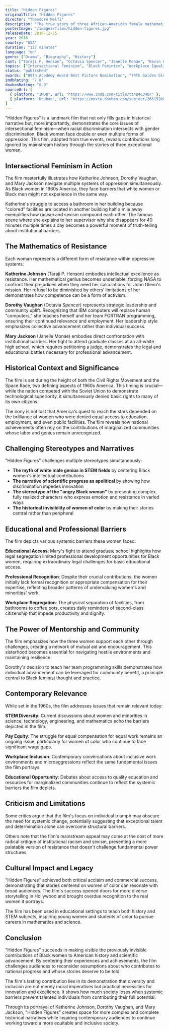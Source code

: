 ```yaml
---
title: "Hidden Figures"
originalTitle: "Hidden Figures"
director: "Theodore Melfi"
description: "The true story of three African-American female mathematicians who played crucial roles in NASA's space race during the 1960s. They not only had to face racial discrimination but also overcome gender bias, ultimately making indelible contributions to America's aerospace program through their exceptional talents."
posterImage: "/images/films/hidden-figures.jpg"
releaseDate: 2016-12-25
year: 2016
country: "USA"
duration: "127 minutes"
language: "en"
genre: ["Drama", "Biography", "History"]
cast: ["Taraji P. Henson", "Octavia Spencer", "Janelle Monáe", "Kevin Costner", "Kirsten Dunst"]
topics: ["Intersectional Feminism", "Black Feminism", "Workplace Equality", "Equal Pay", "Glass Ceiling", "Education Equality", "Race and Gender"]
status: "published"
awards: ["89th Academy Award Best Picture Nomination", "74th Golden Globe Best Supporting Actress Nomination", "Screen Actors Guild Award for Outstanding Performance by a Cast"]
imdbRating: "7.8"
doubanRating: "8.9"
sourceUrl: [
  { platform: "IMDB", url: "https://www.imdb.com/title/tt4846340/" },
  { platform: "Douban", url: "https://movie.douban.com/subject/26615208/" }
]
---
```


"Hidden Figures" is a landmark film that not only fills gaps in historical narrative but, more importantly, demonstrates the core issues of intersectional feminism—when racial discrimination intersects with gender discrimination, Black women face double or even multiple forms of oppression. This film, adapted from true events, reveals contributions long ignored by mainstream history through the stories of three exceptional women.

## Intersectional Feminism in Action

The film masterfully illustrates how Katherine Johnson, Dorothy Vaughan, and Mary Jackson navigate multiple systems of oppression simultaneously. As Black women in 1960s America, they face barriers that white women or Black men might not experience in the same way.

Katherine's struggle to access a bathroom in her building because "colored" facilities are located in another building half a mile away exemplifies how racism and sexism compound each other. The famous scene where she explains to her supervisor why she disappears for 40 minutes multiple times a day becomes a powerful moment of truth-telling about institutional barriers.

## The Mathematics of Resistance

Each woman represents a different form of resistance within oppressive systems:

**Katherine Johnson** (Taraji P. Henson) embodies intellectual excellence as resistance. Her mathematical genius becomes undeniable, forcing NASA to confront their prejudices when they need her calculations for John Glenn's mission. Her refusal to be diminished by others' limitations of her demonstrates how competence can be a form of activism.

**Dorothy Vaughan** (Octavia Spencer) represents strategic leadership and community uplift. Recognizing that IBM computers will replace human "computers," she teaches herself and her team FORTRAN programming, ensuring their continued relevance and employment. Her leadership style emphasizes collective advancement rather than individual success.

**Mary Jackson** (Janelle Monáe) embodies direct confrontation with institutional barriers. Her fight to attend graduate classes at an all-white high school, which requires petitioning a judge, demonstrates the legal and educational battles necessary for professional advancement.

## Historical Context and Significance

The film is set during the height of both the Civil Rights Movement and the Space Race, two defining aspects of 1960s America. This timing is crucial—while the nation competed with the Soviet Union to demonstrate technological superiority, it simultaneously denied basic rights to many of its own citizens.

The irony is not lost that America's quest to reach the stars depended on the brilliance of women who were denied equal access to education, employment, and even public facilities. The film reveals how national achievements often rely on the contributions of marginalized communities whose labor and genius remain unrecognized.

## Challenging Stereotypes and Narratives

"Hidden Figures" challenges multiple stereotypes simultaneously:

- **The myth of white male genius in STEM fields** by centering Black women's intellectual contributions
- **The narrative of scientific progress as apolitical** by showing how discrimination impedes innovation
- **The stereotype of the "angry Black woman"** by presenting complex, fully realized characters who express emotion and resistance in varied ways
- **The historical invisibility of women of color** by making their stories central rather than peripheral

## Educational and Professional Barriers

The film depicts various systemic barriers these women faced:

**Educational Access**: Mary's fight to attend graduate school highlights how legal segregation limited professional development opportunities for Black women, requiring extraordinary legal challenges for basic educational access.

**Professional Recognition**: Despite their crucial contributions, the women initially lack formal recognition or appropriate compensation for their expertise, reflecting broader patterns of undervaluing women's and minorities' work.

**Workplace Segregation**: The physical separation of facilities, from bathrooms to coffee pots, creates daily reminders of second-class citizenship that impede productivity and dignify.

## The Power of Mentorship and Community

The film emphasizes how the three women support each other through challenges, creating a network of mutual aid and encouragement. This sisterhood becomes essential for navigating hostile environments and maintaining resilience.

Dorothy's decision to teach her team programming skills demonstrates how individual advancement can be leveraged for community benefit, a principle central to Black feminist thought and practice.

## Contemporary Relevance

While set in the 1960s, the film addresses issues that remain relevant today:

**STEM Diversity**: Current discussions about women and minorities in science, technology, engineering, and mathematics echo the barriers depicted in the film.

**Pay Equity**: The struggle for equal compensation for equal work remains an ongoing issue, particularly for women of color who continue to face significant wage gaps.

**Workplace Inclusion**: Contemporary conversations about inclusive work environments and microaggressions reflect the same fundamental issues the film portrays.

**Educational Opportunity**: Debates about access to quality education and resources for marginalized communities continue to reflect the systemic barriers the film depicts.

## Criticism and Limitations

Some critics argue that the film's focus on individual triumph may obscure the need for systemic change, potentially suggesting that exceptional talent and determination alone can overcome structural barriers.

Others note that the film's mainstream appeal may come at the cost of more radical critique of institutional racism and sexism, presenting a more palatable version of resistance that doesn't challenge fundamental power structures.

## Cultural Impact and Legacy

"Hidden Figures" achieved both critical acclaim and commercial success, demonstrating that stories centered on women of color can resonate with broad audiences. The film's success opened doors for more diverse storytelling in Hollywood and brought overdue recognition to the real women it portrays.

The film has been used in educational settings to teach both history and STEM subjects, inspiring young women and students of color to pursue careers in mathematics and science.

## Conclusion

"Hidden Figures" succeeds in making visible the previously invisible contributions of Black women to American history and scientific advancement. By centering their experiences and achievements, the film challenges audiences to reconsider assumptions about who contributes to national progress and whose stories deserve to be told.

The film's lasting contribution lies in its demonstration that diversity and inclusion are not merely moral imperatives but practical necessities for innovation and excellence. It shows how much society loses when systemic barriers prevent talented individuals from contributing their full potential.

Through its portrayal of Katherine Johnson, Dorothy Vaughan, and Mary Jackson, "Hidden Figures" creates space for more complex and complete historical narratives while inspiring contemporary audiences to continue working toward a more equitable and inclusive society.